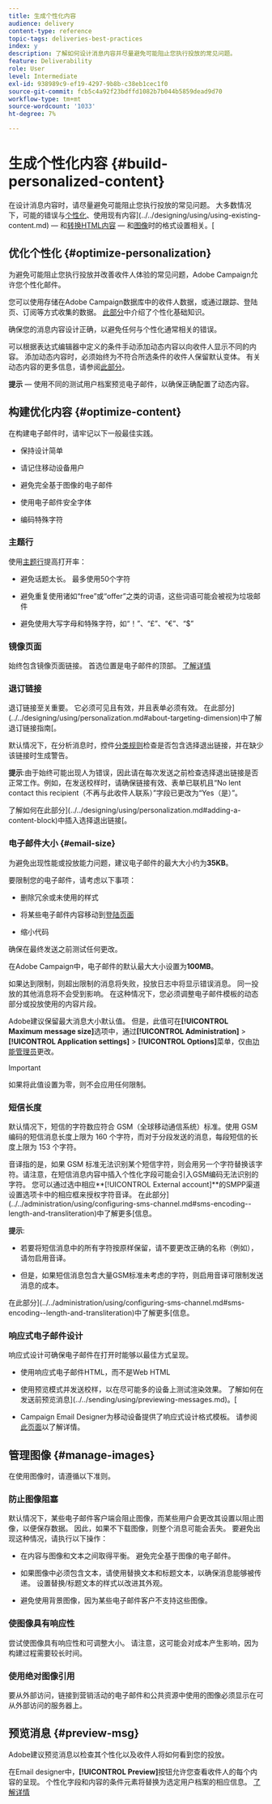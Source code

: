 ```yaml
---
title: 生成个性化内容
audience: delivery
content-type: reference
topic-tags: deliveries-best-practices
index: y
description: 了解如何设计消息内容并尽量避免可能阻止您执行投放的常见问题。 
feature: Deliverability
role: User
level: Intermediate
exl-id: 938989c9-ef19-4297-9b8b-c38eb1cec1f0
source-git-commit: fcb5c4a92f23bdffd1082b7b044b5859dead9d70
workflow-type: tm+mt
source-wordcount: '1033'
ht-degree: 7%

---
```


# 生成个性化内容 {#build-personalized-content}

在设计消息内容时，请尽量避免可能阻止您执行投放的常见问题。 大多数情况下，可能的错误与[个性化](../../designing/using/personalization.md)、使用现有内容](../../designing/using/using-existing-content.md) — 和[转换HTML内容](../../designing/using/using-existing-content.md#converting-an-html-content) — 和[图像](../../designing/using/images.md)时的格式设置相关。[

## 优化个性化 {#optimize-personalization}

为避免可能阻止您执行投放并改善收件人体验的常见问题，Adobe Campaign允许您个性化邮件。

您可以使用存储在Adobe Campaign数据库中的收件人数据，或通过跟踪、登陆页、订阅等方式收集的数据。
[此部分](../../designing/using/personalization.md)中介绍了个性化基础知识。

确保您的消息内容设计正确，以避免任何与个性化通常相关的错误。

可以根据表达式编辑器中定义的条件手动添加动态内容以向收件人显示不同的内容。 添加动态内容时，必须始终为不符合所选条件的收件人保留默认变体。
有关动态内容的更多信息，请参阅[此部分](../../designing/using/personalization.md#defining-dynamic-content-in-an-email)。

**提示**  — 使用不同的测试用户档案预览电子邮件，以确保正确配置了动态内容。

## 构建优化内容 {#optimize-content}

在构建电子邮件时，请牢记以下一般最佳实践。

* 保持设计简单

* 请记住移动设备用户

* 避免完全基于图像的电子邮件

* 使用电子邮件安全字体

* 编码特殊字符

### 主题行

使用[主题行](../../designing/using/subject-line.md)提高打开率：

* 避免话题太长。 最多使用50个字符

* 避免重复使用诸如“free”或“offer”之类的词语，这些词语可能会被视为垃圾邮件

* 避免使用大写字母和特殊字符，如“！”、“£”、“€”、“$”

### 镜像页面

始终包含镜像页面链接。 首选位置是电子邮件的顶部。 [了解详情](../../designing/using/personalization.md#adding-a-content-block)

### 退订链接

退订链接至关重要。 它必须可见且有效，并且表单必须有效。 在此部分](../../designing/using/personalization.md#about-targeting-dimension)中了解退订链接指南[。

默认情况下，在分析消息时，控件[分类规则](../../sending/using/control-rules.md)检查是否包含选择退出链接，并在缺少该链接时生成警告。

**提示**:由于始终可能出现人为错误，因此请在每次发送之前检查选择退出链接是否正常工作。例如，在发送校样时，请确保链接有效、表单已联机且“No lent contact this recipient（不再与此收件人联系）”字段已更改为“Yes（是）”。

了解如何在此部分](../../designing/using/personalization.md#adding-a-content-block)中插入选择退出链接[。

### 电子邮件大小 {#email-size}

为避免出现性能或投放能力问题，建议电子邮件的最大大小约为&#x200B;**35KB**。

要限制您的电子邮件，请考虑以下事项：

* 删除冗余或未使用的样式

* 将某些电子邮件内容移动到[登陆页面](../../channels/using/getting-started-with-landing-pages.md)

* 缩小代码

确保在最终发送之前测试任何更改。

在Adobe Campaign中，电子邮件的默认最大大小设置为&#x200B;**100MB**。 <!--This limit enables to prevent any error that could indefinitely increase the size of an email, which can lead to a system crash.-->

如果达到限制，则超出限制的消息将失败，投放日志中将显示错误消息。 同一投放的其他消息将不会受到影响。 在这种情况下，您必须调整电子邮件模板的动态部分或投放使用的内容片段。<!--If you need assistance, or if you have any question or request about the **[!UICONTROL Maximum message size]** option, reach out to your Adobe contact.-->

Adobe建议保留最大消息大小默认值。 但是，此值可在&#x200B;**[!UICONTROL Maximum message size]**&#x200B;选项中，通过&#x200B;**[!UICONTROL Administration]** > **[!UICONTROL Application settings]** > **[!UICONTROL Options]**&#x200B;菜单，仅由[功能管理员](../../administration/using/users-management.md#functional-administrators)更改。

>[!IMPORTANT]
>
>如果将此值设置为零，则不会应用任何限制。

### 短信长度

默认情况下，短信的字符数应符合 GSM（全球移动通信系统）标准。使用 GSM 编码的短信消息长度上限为 160 个字符，而对于分段发送的消息，每段短信的长度上限为 153 个字符。

音译指的是，如果 GSM 标准无法识别某个短信字符，则会用另一个字符替换该字符。请注意，在短信消息内容中插入个性化字段可能会引入GSM编码无法识别的字符。 您可以通过选中相应&#x200B;**[!UICONTROL External account]**的SMPP渠道设置选项卡中的相应框来授权字符音译。
在此部分](../../administration/using/configuring-sms-channel.md#sms-encoding--length-and-transliteration)中了解更多[信息。

**提示**:

* 若要将短信消息中的所有字符按原样保留，请不要更改正确的名称（例如），请勿启用音译。

* 但是，如果短信消息包含大量GSM标准未考虑的字符，则启用音译可限制发送消息的成本。

在此部分](../../administration/using/configuring-sms-channel.md#sms-encoding--length-and-transliteration)中了解更多[信息。

### 响应式电子邮件设计

响应式设计可确保电子邮件在打开时能够以最佳方式呈现。

* 使用响应式电子邮件HTML，而不是Web HTML

* 使用预览模式并发送校样，以在尽可能多的设备上测试渲染效果。 了解如何在发送前预览消息](../../sending/using/previewing-messages.md)。[

* Campaign Email Designer为移动设备提供了响应式设计格式模板。 请参阅[此页面](../../designing/using/using-reusable-content.md#content-templates)以了解详情。

## 管理图像 {#manage-images}

在使用图像时，请遵循以下准则。

### 防止图像阻塞

默认情况下，某些电子邮件客户端会阻止图像，而某些用户会更改其设置以阻止图像，以便保存数据。 因此，如果不下载图像，则整个消息可能会丢失。 要避免出现这种情况，请执行以下操作：

* 在内容与图像和文本之间取得平衡。 避免完全基于图像的电子邮件。

* 如果图像中必须包含文本，请使用替换文本和标题文本，以确保消息能够被传递。 设置替换/标题文本的样式以改进其外观。

* 避免使用背景图像，因为某些电子邮件客户不支持这些图像。

### 使图像具有响应性

尝试使图像具有响应性和可调整大小。 请注意，这可能会对成本产生影响，因为构建过程需要较长时间。

### 使用绝对图像引用

要从外部访问，链接到营销活动的电子邮件和公共资源中使用的图像必须显示在可从外部访问的服务器上。

## 预览消息 {#preview-msg}

Adobe建议预览消息以检查其个性化以及收件人将如何看到您的投放。

在Email designer中，**[!UICONTROL Preview]**&#x200B;按钮允许您查看收件人的每个内容的呈现。 个性化字段和内容的条件元素将替换为选定用户档案的相应信息。 [了解详情](../../sending/using/previewing-messages.md)
